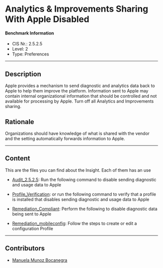 # Analytics & Improvements Sharing With Apple Disabled
#### Benchmark Information
- CIS Nr.: 2.5.2.5
- Level: 2
- Type: Preferences
------------------------
## Description

Apple provides a mechanism to send diagnostic and analytics data back to Apple to help them improve the platform. Information sent to Apple may contain internal organizational information that should be controlled and not available for processing by Apple. Turn off all Analytics and Improvements sharing.

## Rationale

Organizations should have knowledge of what is shared with the vendor and the setting automatically forwards information to Apple.

---

## Content
This are the files you can find about the Insight. Each of them has an use 
* [Audit_2.5.2.5](https://github.com/apfelwerk/JamfProtectInsights/blob/main/PreferencesType/CIS_2.5.5_Analytics%20%26%20Improvements%20Sharing%20With%20Apple%20Disabled/Audit_2.5.5.sh): Run the following command to disable sending diagnostic and usage data to Apple

* [Profile_Verification](https://github.com/apfelwerk/JamfProtectInsights/blob/main/PreferencesType/CIS_2.5.5_Analytics%20%26%20Improvements%20Sharing%20With%20Apple%20Disabled/Profile_Verification.sh): or run the following command to verify that a profile is installed that disables sending diagnostic and usage data to Apple

* [Remediation_Compliant](https://github.com/apfelwerk/JamfProtectInsights/blob/main/PreferencesType/CIS_2.5.5_Analytics%20%26%20Improvements%20Sharing%20With%20Apple%20Disabled/Remediation_Compliant.sh): Perform the following to disable diagnostic data being sent to Apple

* [Remediation_mobileconfig](https://github.com/apfelwerk/JamfProtectInsights/blob/main/PreferencesType/CIS_2.5.5_Analytics%20%26%20Improvements%20Sharing%20With%20Apple%20Disabled/Remediation_mobileconfig.md): Follow the steps to create or edit a configuration Profile

------------------------------------------------------------------------------------------------------------------------------------------------------------------------------------------------------------------------------------------------------------------------------------------------------------------------------
## Contributors
* [Manuela Munoz Bocanegra](https://github.com/manuelamunoz)


